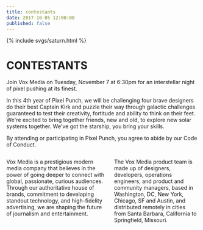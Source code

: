 ```yaml
---
title: contestants
date: 2017-10-05 12:00:00
published: false
---
```


<div class="saturn">
  {% include svgs/saturn.html %}
</div>

# CONTESTANTS

Join Vox Media on Tuesday, November 7 at 6:30pm for an interstellar night of pixel pushing at its finest.

In this 4th year of Pixel Punch, we will be challenging four brave designers do their best Captain Kirk and puzzle their way through galactic challenges guaranteed to test their creativity, fortitude and ability to think on their feet. We're excited to bring together friends, new and old, to explore new solar systems together. We've got the starship, you bring your skills.

By attending or participating in Pixel Punch, you agree to abide by our Code of Conduct.

<div class="columns">
  <p>Vox Media is a prestigious modern media company that believes in the power of going deeper to connect with global, passionate, curious audiences. Through our authoritative house of brands, commitment to developing standout technology, and high-fidelity advertising, we are shaping the future of journalism and entertainment.</p>

  <p>The Vox Media product team is made up of designers, developers, operations engineers, and product and community managers, based in Washington, DC, New York, Chicago, SF and Austin, and distributed remotely in cities from Santa Barbara, California to Springfield, Missouri.</p>
</div>
